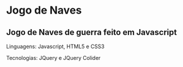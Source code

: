 # Jogo de Naves

## Jogo de Naves de guerra feito em Javascript

Linguagens: Javascript, HTML5 e CSS3

Tecnologias: JQuery e JQuery Colider
